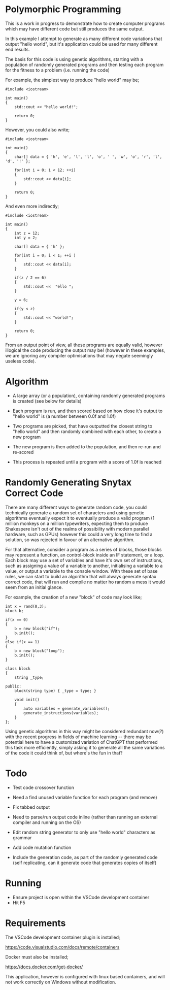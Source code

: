 # Polymorphic Programming

This is a work in progress to demonstrate how to create computer programs which may have different code but still produces the same output.

In this example I attempt to generate as many different code variations that output "hello world", but it's application could be used for many different end results.

The basis for this code is using genetic algorithms, starting with a population of randomly generated programs and then testing each program for the fitness to a problem (i.e. running the code)

For example, the simplest way to produce "hello world" may be;

```
#include <iostream>

int main()
{
    std::cout << "hello world!";

    return 0;
}
```

However, you could also write;

```
#include <iostream>

int main()
{
    char[] data = { 'h', 'e', 'l', 'l', 'o', ' ', 'w', 'o', 'r', 'l', 'd', '!' };

    for(int i = 0; i < 12; ++i)
    {
        std::cout << data[i];
    }

    return 0;
}

```

And even more indirectly;

```
#include <iostream>

int main()
{
    int z = 12;
    int y = 2;

    char[] data = { 'h' };
    
    for(int i = 0; i < 1; ++i )
    {
        std::cout << data[i];
    }
    
    if(z / 2 == 6)
    {
        std::cout <<  "ello ";   
    }

    y = 6;

    if(y < z)
    {
        std::cout << "world!";
    }

    return 0;
}
```

From an output point of view, all these programs are equally valid, however illogical the code producing the output may be! (however in these examples, we are ignoring any compiler optimisations that may negate seemingly useless code).


# Algorithm

- A large array (or a population), containing randomly generated programs is created (see below for details)

- Each program is run, and then scored based on how close it's output to "hello world" is (a number between 0.0f and 1.0f)

- Two programs are picked, that have outputted the closest string to "hello world" and then randomly combined with each other, to create a new program

- The new program is then added to the population, and then re-run and re-scored

- This process is repeated until a program with a score of 1.0f is reached

# Randomly Generating Snytax Correct Code

There are many different ways to generate random code, you could technically generate a random set of characters and using genetic algorithms eventually expect it to eventually produce a valid program (1 million monkeys on a million typewriters, expecting them to produce Shakespere isn't out of the realms of possibility with modern parallel hardware, such as GPUs) however this could a very long time to find a solution, so was rejected in favour of an alternative algorithm.

For that alternative, consider a program as a series of blocks, those blocks may represent a function, an control-block inside an IF statement, or a loop.  Each block may use a set of variables and have it's own set of instructions, such as assigning a value of a variable to another, initialising a variable to a value, or output a variable to the console window.  With these set of base rules, we can start to build an algorithm that will always generate syntax correct code, that will run and compile no matter ho random a mess it would seem from an initial glance.

For example, the creation of a new "block" of code may look like;

```
int x = rand(0,3);
block b;

if(x == 0)
{
    b = new block("if");
    b.init();
} 
else if(x == 1)
{
    b = new block("loop");
    b.init();
}

class block
{
    string _type;

public:
    block(string type) { _type = type; }
    
    void init()
    {
        auto variables = generate_variables();
        generate_instructions(variables);
    }
};
```

Using genetic algorithms in this way might be considered redundant now(?) with the recent progress in fields of machine learning -- there may be potential here to have a customized variation of ChatGPT that performed this task more efficiently, simply asking it to generate all the same variations of the code it could think of, but where's the fun in that?

# Todo

- Test code crossover function

- Need a find unused variable function for each program (and remove)

- Fix tabbed output

- Need to parse/run output code inline (rather than running an external compiler and running on the OS)

- Edit random string generator to only use "hello world" characters as grammar

- Add code mutation function

- Include the generation code, as part of the randomly generated code (self replicating, can it generate code that generates copies of itself)

# Running

- Ensure project is open within the VSCode development container
- Hit F5

# Requirements

The VSCode development container plugin is installed;

https://code.visualstudio.com/docs/remote/containers

Docker must also be installed;

https://docs.docker.com/get-docker/

This application, however is configured with linux based containers, and will not work correctly on Windows without modification.
